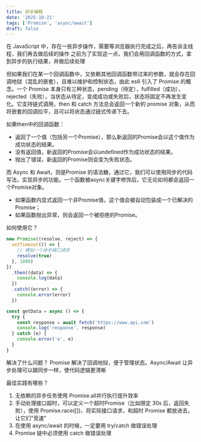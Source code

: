```yaml
---
title: 异步编程
date: '2025-10-21'
tags: ['Promise', 'async/await']
draft: false
---
```


在 JavaScript 中，存在一些异步操作，需要等浏览器执行完成之后，再告诉主线程，我们再去做后续的操作
之前为了实现这一点，我们会用回调函数的方式，拿到异步的执行结果，并做后续处理

但如果我们在某一个回调函数中，又依赖其他回调函数带过来的参数，就会存在回调地狱（混乱的嵌套），且难以维护和控制状态，由此 es6 引入了 Promise 的概念。一个 Promise 本身只有三种状态，pending（待定），fulfilled（成功），rejected（失败），当状态从待定，变成成功或失败后，状态将固定不再发生变化。它支持链式调用，then 和 catch 方法总会返回一个新的 promise 对象，从而将嵌套的回调拉平，且可以将状态通过链式传递下去。

如果then中的回调函数：

- 返回了一个值（包括另一个Promise），那么新返回的Promise会以这个值作为成功状态的结果。
- 没有返回值，新返回的Promise会以undefined作为成功状态的结果。
- 抛出了错误，新返回的Promise则会变为失败状态。

而 Async 和 Await，则是Promise 的语法糖，通过它，我们可以使用同步的代码写法，实现异步的功能。一个函数被async关键字修饰后，​它无论如何都会返回一个Promise对象。

- 如果函数内显式返回一个非Promise值，这个值会被自动包装成一个已解决的Promise；
- 如果函数抛出异常，则会返回一个被拒绝的Promise。

如何使用它？

```js
new Promise((resolve, reject) => {
  setTimeout(() => {
    // 模拟一个异步接口请求
    resolve(true)
  }, 1000)
})
  .then((data) => {
    console.log(data)
  })
  .catch((error) => {
    console.error(error)
  })

const getData = async () => {
  try {
    const response = await fetch('https://www.api.com')
    console.log('response', response)
  } catch (e) {
    console.error('e', e)
  }
}
```

解决了什么问题？
Promise 解决了回调地狱，便于管理状态。Async/Await 让异步处理可以跟同步一样，使代码逻辑更清晰

最佳实践有哪些？

1. 无依赖的异步任务使用 Promise.all并行执行提升效率
2. 手动处理接口超时，可以定义一个超时Promise（比如限定 30s 后，返回失败），使用 Promise.race([])，将实际接口请求，和超时 Promise 都放进去，让它们"竞速"
3. 在使用 async/await 的时候，一定要用 try/catch 做错误处理
4. Promise 链中必须使用 catch 做错误处理
